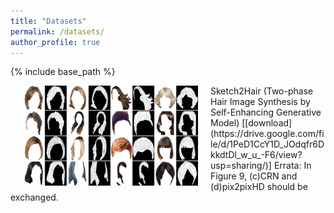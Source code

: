 ```yaml
---
title: "Datasets"
permalink: /datasets/
author_profile: true
---
```


{% include base_path %}

<img src='./files/hairgan_data.png' style='float:left;width:280px;height:160px;margin-left:20px;margin-right:20px'/>
Sketch2Hair  
(Two-phase Hair Image Synthesis by Self-Enhancing Generative Model)  
[[download](https://drive.google.com/file/d/1PeD1CcY1D_JOdqfr6DkkdtDl_w_u_-F6/view?usp=sharing/)]  
Errata: In Figure 9, (c)CRN and (d)pix2pixHD should be exchanged.
